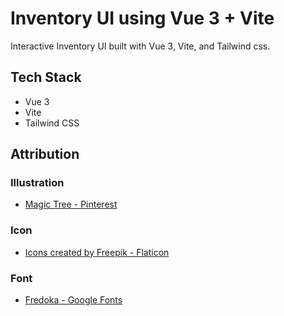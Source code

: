 # Inventory UI using Vue 3 + Vite

Interactive Inventory UI built with Vue 3, Vite, and Tailwind css.

## Tech Stack

- Vue 3
- Vite
- Tailwind CSS

## Attribution

### Illustration

- <a href="https://id.pinterest.com/pin/344173596539862566/" title="Flat Icons">Magic Tree - Pinterest</a>

### Icon

- <a href="https://www.flaticon.com" title="Flat Icons">Icons created by Freepik - Flaticon</a>

### Font

- <a href="https://fonts.google.com/specimen/Fredoka" title="Flat Icons">Fredoka - Google Fonts</a>

